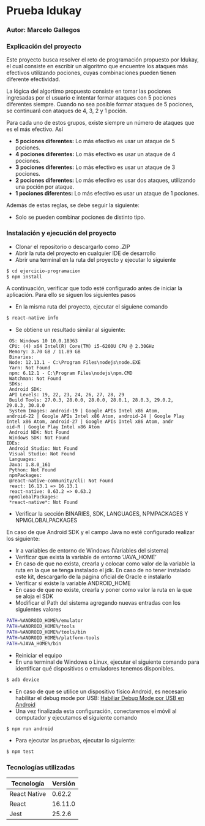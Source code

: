 # Prueba Idukay

### Autor: Marcelo Gallegos

### Explicación del proyecto

Este proyecto busca resolver el reto de programación propuesto por Idukay, el cual consiste en escribir un algoritmo que encuentre los ataques más efectivos utilizando pociones, cuyas combinaciones pueden tienen diferente efectividad.

La lógica del algortimo propuesto consiste en tomar las pociones ingresadas por el usuario e intentar formar ataques con 5 pociones diferentes siempre. Cuando no sea posible formar ataques de 5 pociones, se continuará con ataques de 4, 3, 2 y 1 poción. 

Para cada uno de estos grupos, existe siempre un número de ataques que es el más efectivo. Así

* **5 pociones diferentes:** Lo más efectivo es usar un ataque de 5 pociones.
* **4 pociones diferentes:** Lo más efectivo es usar un ataque de 4 pociones.
* **3 pociones diferentes:** Lo más efectivo es usar un ataque de 3 pociones.
* **2 pociones diferentes:** Lo más efectivo es usar dos ataques, utilizando una poción por ataque.
* **1 pociones diferentes:** Lo más efectivo es usar un ataque de 1 pociones.

Además de estas reglas, se debe seguir la siguiente:

* Solo se pueden combinar pociones de distinto tipo.

### Instalación y ejecución del proyecto

* Clonar el repositorio o descargarlo como .ZIP
* Abrir la ruta del proyecto en cualquier IDE de desarrollo
* Abrir una terminal en la ruta del proyecto y ejecutar lo siguiente

```sh
$ cd ejercicio-programacion
$ npm install
```
A continuación, verificar que todo esté configurado antes de iniciar la aplicación. Para ello se siguen los siguientes pasos

* En la misma ruta del proyecto, ejecutar el siguiene comando

```sh
$ react-native info
```
* Se obtiene un resultado similar al siguiente:

```shSystem:
 OS: Windows 10 10.0.18363
 CPU: (4) x64 Intel(R) Core(TM) i5-6200U CPU @ 2.30GHz
 Memory: 3.70 GB / 11.89 GB
 Binaries:
 Node: 12.13.1 - C:\Program Files\nodejs\node.EXE
 Yarn: Not Found
 npm: 6.12.1 - C:\Program Files\nodejs\npm.CMD
 Watchman: Not Found
 SDKs:
 Android SDK:
 API Levels: 19, 22, 23, 24, 26, 27, 28, 29
 Build Tools: 27.0.3, 28.0.0, 28.0.0, 28.0.1, 28.0.3, 29.0.2,
29.0.3, 30.0.0
 System Images: android-19 | Google APIs Intel x86 Atom,
android-22 | Google APIs Intel x86 Atom, android-24 | Google Play
Intel x86 Atom, android-27 | Google APIs Intel x86 Atom, andr
oid-R | Google Play Intel x86 Atom
 Android NDK: Not Found
 Windows SDK: Not Found
IDEs:
 Android Studio: Not Found
 Visual Studio: Not Found
 Languages:
 Java: 1.8.0_161
 Python: Not Found
 npmPackages:
 @react-native-community/cli: Not Found
 react: 16.13.1 => 16.13.1
 react-native: 0.63.2 => 0.63.2
 npmGlobalPackages:
 *react-native*: Not Found
```
* Verificar la sección BINARIES, SDK, LANGUAGES, NPMPACKAGES Y NPMGLOBALPACKAGES

En caso de que Android SDK y el campo Java no esté configurado realizar los siguiente:

* Ir a variables de entorno de Windows (Variables del sistema)
* Verificar que exista la variable de entorno ’JAVA_HOME’
* En caso de que no exista, crearla y colocar  como valor de la variable la ruta en la que se tenga instalado el jdk. En caso de no tener instalado este kit, descargarlo de la página oficial de Oracle e instalarlo
* Verificar si existe la variable ANDROID_HOME
* En caso de que no existe, crearla y poner como valor la ruta en la que se aloja el SDK
* Modificar el Path del sistema agregando nuevas entradas con los siguientes valores

```sh
PATH=%ANDROID_HOME%/emulator
PATH=%ANDROID_HOME%/tools
PATH=%ANDROID_HOME%/tools/bin
PATH=%ANDROID_HOME%/platform-tools
PATH=%JAVA_HOME%/bin
```
* Reiniciar el equipo
* En una terminal de Windows o Linux, ejecutar el siguiente comando para identificar qué dispositivos o emuladores tenemos disponibles.

```sh
$ adb device
```
* En caso de que se utilice un dispositivo físico Android, es necesario habilitar el debug mode por USB: [Habiliar Debug Mode por USB en Android](https://elandroidelibre.elespanol.com/2015/01/como-activar-el-modo-depuracion-usb-en-android.html)
* Una vez finalizada esta configuración, conectaremos el móvil al computador y ejecutamos el siguiente comando
```sh
$ npm run android
```
* Para ejecutar las pruebas, ejecutar lo siguiente:
```sh
$ npm test
```
### Tecnologías utilizadas
| Tecnología | Versión |
| ------ | ------ |
| React Native | 0.62.2 |
| React | 16.11.0 |
| Jest | 25.2.6 |
